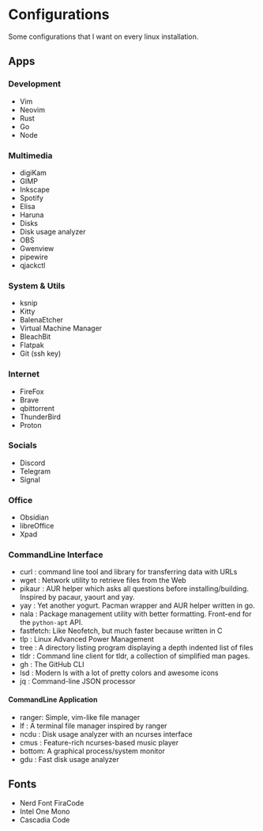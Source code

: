 # Configurations

Some configurations that I want on every linux installation.

## Apps

### Development
- Vim
- Neovim
- Rust
- Go
- Node

### Multimedia
- digiKam
- GIMP       
- Inkscape   
- Spotify
- Elisa
- Haruna
- Disks
- Disk usage analyzer
- OBS
- Gwenview
- pipewire
- qjackctl

### System & Utils
- ksnip
- Kitty
- BalenaEtcher
- Virtual Machine Manager
- BleachBit
- Flatpak
- Git (ssh key)

### Internet
- FireFox
- Brave
- qbittorrent
- ThunderBird
- Proton

### Socials
- Discord
- Telegram
- Signal

### Office
- Obsidian
- libreOffice
- Xpad

### CommandLine Interface
- curl     : command line tool and library for transferring data with URLs
- wget     : Network utility to retrieve files from the Web
- pikaur   : AUR helper which asks all questions before installing/building. Inspired by pacaur, yaourt and yay.
- yay      : Yet another yogurt. Pacman wrapper and AUR helper written in go.
- nala     : Package management utility with better formatting. Front-end for the `python-apt` API.
- fastfetch: Like Neofetch, but much faster because written in C
- tlp      : Linux Advanced Power Management
- tree     : A directory listing program displaying a depth indented list of files
- tldr     : Command line client for tldr, a collection of simplified man pages.
- gh       : The GitHub CLI
- lsd      : Modern ls with a lot of pretty colors and awesome icons
- jq       : Command-line JSON processor

#### CommandLine Application
- ranger: Simple, vim-like file manager
- lf    : A terminal file manager inspired by ranger
- ncdu  : Disk usage analyzer with an ncurses interface
- cmus  : Feature-rich ncurses-based music player
- bottom: A graphical process/system monitor
- gdu   : Fast disk usage analyzer


## Fonts
- Nerd Font FiraCode
- Intel One Mono
- Cascadia Code

